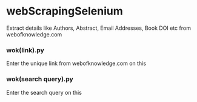 # webScrapingSelenium
Extract details like Authors, Abstract, Email Addresses, Book DOI etc from webofknowledge.com

### wok(link).py
Enter the unique link from webofknowledge.com on this

### wok(search query).py
Enter the search query on this
